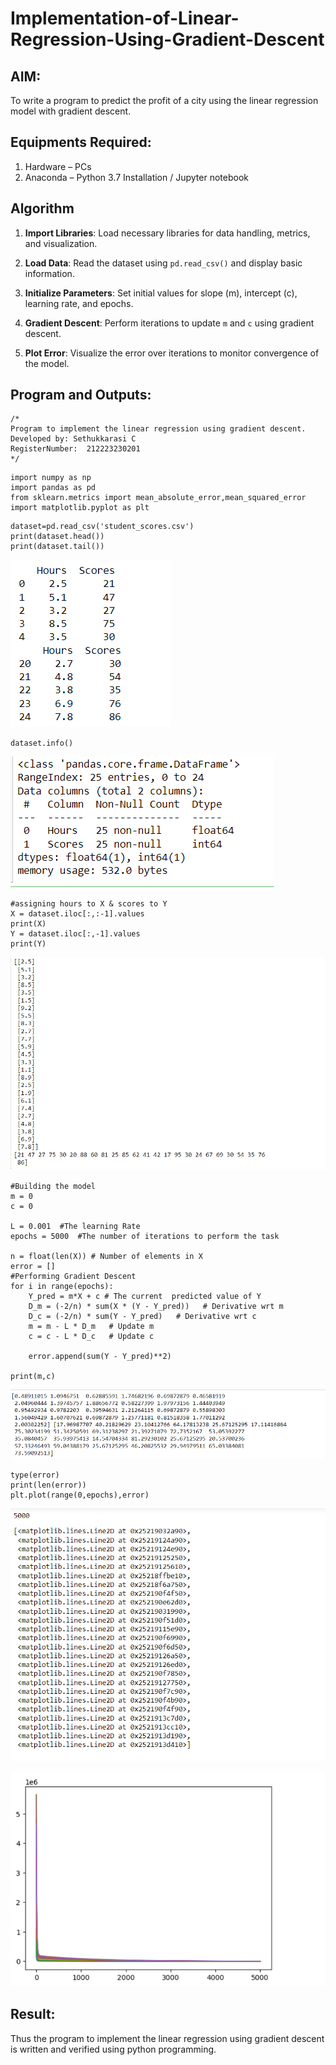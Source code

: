 # Implementation-of-Linear-Regression-Using-Gradient-Descent

## AIM:
To write a program to predict the profit of a city using the linear regression model with gradient descent.

## Equipments Required:
1. Hardware – PCs
2. Anaconda – Python 3.7 Installation / Jupyter notebook

## Algorithm
1. **Import Libraries**: Load necessary libraries for data handling, metrics, and visualization.

2. **Load Data**: Read the dataset using `pd.read_csv()` and display basic information.

3. **Initialize Parameters**: Set initial values for slope (m), intercept (c), learning rate, and epochs.

4. **Gradient Descent**: Perform iterations to update `m` and `c` using gradient descent.

5. **Plot Error**: Visualize the error over iterations to monitor convergence of the model.

## Program and Outputs:
```
/*
Program to implement the linear regression using gradient descent.
Developed by: Sethukkarasi C
RegisterNumber:  212223230201
*/
```

```
import numpy as np
import pandas as pd
from sklearn.metrics import mean_absolute_error,mean_squared_error
import matplotlib.pyplot as plt
```

```
dataset=pd.read_csv('student_scores.csv')
print(dataset.head())
print(dataset.tail())
```

![output1](/o1.png)

```
dataset.info()
```

![out2](o2.png)

```
#assigning hours to X & scores to Y
X = dataset.iloc[:,:-1].values
print(X)
Y = dataset.iloc[:,-1].values
print(Y)
```

![out3](/o3.png)

```
#Building the model
m = 0
c = 0

L = 0.001  #The learning Rate
epochs = 5000  #The number of iterations to perform the task

n = float(len(X)) # Number of elements in X
error = []
#Performing Gradient Descent
for i in range(epochs):
    Y_pred = m*X + c # The current  predicted value of Y
    D_m = (-2/n) * sum(X * (Y - Y_pred))   # Derivative wrt m
    D_c = (-2/n) * sum(Y - Y_pred)   # Derivative wrt c
    m = m - L * D_m   # Update m
    c = c - L * D_c   # Update c
    
    error.append(sum(Y - Y_pred)**2)

print(m,c)
```

![out4](/o4.png)

```
type(error)
print(len(error))
plt.plot(range(0,epochs),error)
```

![out5](/o5.png)


![out6](/o6.png)


## Result:
Thus the program to implement the linear regression using gradient descent is written and verified using python programming.
